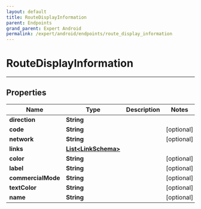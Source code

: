 ```yaml
---
layout: default
title: RouteDisplayInformation
parent: Endpoints
grand_parent: Expert Android
permalink: /expert/android/endpoints/route_display_information
---
```


# RouteDisplayInformation

---

## Properties

| Name | Type | Description | Notes
| ------------ | ------------- | ------------- | -------------
**direction** | **String** |  | 
**code** | **String** |  |  [optional]
**network** | **String** |  |  [optional]
**links** | [**List&lt;LinkSchema&gt;**](/navitia_sdk_docs/expert/android/endpoints/link_schema) |  | 
**color** | **String** |  |  [optional]
**label** | **String** |  |  [optional]
**commercialMode** | **String** |  |  [optional]
**textColor** | **String** |  |  [optional]
**name** | **String** |  |  [optional]



